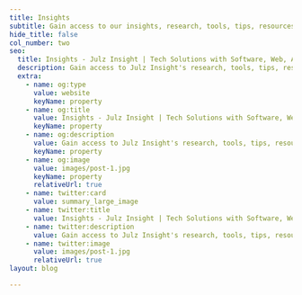 ```yaml
---
title: Insights
subtitle: Gain access to our insights, research, tools, tips, resources, knowledge, experience and highlights
hide_title: false
col_number: two
seo:
  title: Insights - Julz Insight | Tech Solutions with Software, Web, AI, Cloud & Digital Transformation Expertise
  description: Gain access to Julz Insight's research, tools, tips, resources, insights, knowledge, experience and highlights
  extra:
    - name: og:type
      value: website
      keyName: property
    - name: og:title
      value: Insights - Julz Insight | Tech Solutions with Software, Web, AI, Cloud & Digital Transformation Expertise
      keyName: property
    - name: og:description
      value: Gain access to Julz Insight's research, tools, tips, resources, insights, knowledge, experience and highlights
      keyName: property
    - name: og:image
      value: images/post-1.jpg
      keyName: property
      relativeUrl: true
    - name: twitter:card
      value: summary_large_image
    - name: twitter:title
      value: Insights - Julz Insight | Tech Solutions with Software, Web, AI, Cloud & Digital Transformation Expertise
    - name: twitter:description
      value: Gain access to Julz Insight's research, tools, tips, resources, insights, knowledge, experience and highlights
    - name: twitter:image
      value: images/post-1.jpg
      relativeUrl: true
layout: blog

---
```

